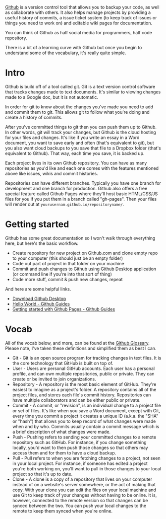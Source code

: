 [Github](https://github.com/) is a version control tool that allows you to backup your code, as well as collaborate with others. It also helps manage projects by providing a useful history of commits, a issue ticket system (to keep track of issues or things you need to work on) and editable wiki pages for documentation.

You can think of Github as half social media for programmers, half code repository.

There is a bit of a learning curve with Github but once you begin to understand some of the vocabulary, it's really quite simple.

# Intro

Github is build off of a tool called git. Git is a text version control software that tracks changes made to text documents. It's similar to viewing changes made to a Google doc, but it is not automatic.

In order for git to know about the changes you've made you need to add and commit them to git. This allows git to follow what you're doing and create a history of commits.

After you've committed things to git then you can push them up to Github. In other words, git will track your changes, but Github is the cloud hosting for your files and changes. It's like if you write an essay in a Word document, you want to save early and often (that's equivalent to git), but you also want cloud backups to you save that file to a Dropbox folder (that's equivalent to Github). That way, each time you save, it is backed up.

Each project lives in its own Github repository. You can have as many repositories as you'd like and each one comes with the features mentioned above like issues, wikis and commit histories.

Repositories can have different branches. Typically you have one branch for development and one branch for production. Github also offers a free special feature called Github Pages where they'll host basic HTML/CSS/JS files for you if you put them in a branch called "gh-pages". Then your files will render out at `yourusernam.github.io/repositoryname/`.

# Getting started

Github has some great documentation so I won't walk through everything here, but here's the basic workflow.

  * Create repository for new project on Github.com and clone empty repo to your computer (this should just be an empty folder)
  * Code out part of project in that folder on your machine
  * Commit and push changes to Github using Github Desktop application (or command line if you're into that sort of thing)
  * Code more stuff, commit & push new changes, repeat

And here are some helpful links.

  * [Download Github Desktop](https://desktop.github.com/)
  * [Hello World - Github Guides](https://guides.github.com/activities/hello-world/)
  * [Getting started with Github Pages - Github Guides](https://guides.github.com/features/pages/)  

# Vocab

All of the vocab below, and more, can be found at the [Github Glossary](https://help.github.com/articles/github-glossary/). Please note, I've taken these definitions and simplified them as best I can.

  * Git - Git is an open source program for tracking changes in text files. It is the core technology that GitHub is built on top of.
  * User - Users are personal GitHub accounts. Each user has a personal profile, and can own multiple repositories, public or private. They can create or be invited to join organizations.
  * Repository - A repository is the most basic element of GitHub. They're easiest to imagine as a project's folder. A repository contains all of the project files, and stores each file's commit history. Repositories can have multiple collaborators and can be either public or private.
  * Commit - A commit, or "revision", is an individual change to a project file or set of files. It's like when you save a Word document, except with Git, every time you commit a project it creates a unique ID (a.k.a. the "SHA" or "hash") that allows you to keep record of what changes were made when and by who. Commits usually contain a commit message which is a brief description of what changes were made.
  * Push - Pushing refers to sending your committed changes to a remote repository such as GitHub. For instance, if you change something locally, you'd want to then push those changes so that others may access them and for them to have a cloud backup.
  * Pull - Pull refers to when you are fetching changes to a project, not seen in your local project. For instance, if someone has edited a project you're both working on, you'll want to pull in those changes to your local project so that it's up to date.
  * Clone - A clone is a copy of a repository that lives on your computer instead of on a website's server somewhere, or the act of making that copy. With your clone you can edit the files on your local machine and use Git to keep track of your changes without having to be online. It is, however, connected to the remote version so that changes can be synced between the two. You can push your local changes to the remote to keep them synced when you're online.

